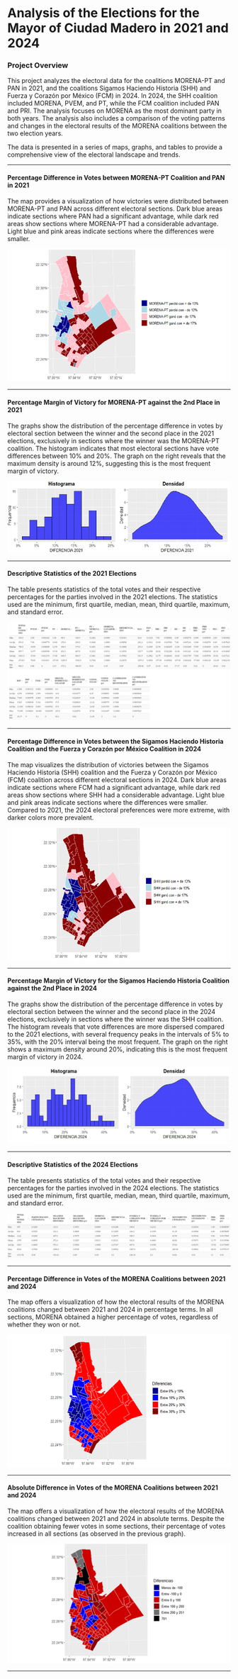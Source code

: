 # Analysis of the Elections for the Mayor of Ciudad Madero in 2021 and 2024

### Project Overview

This project analyzes the electoral data for the coalitions MORENA-PT and PAN in 2021, and the coalitions Sigamos Haciendo Historia (SHH) and Fuerza y Corazón por México (FCM) in 2024. In 2024, the SHH coalition included MORENA, PVEM, and PT, while the FCM coalition included PAN and PRI. The analysis focuses on MORENA as the most dominant party in both years. The analysis also includes a comparison of the voting patterns and changes in the electoral results of the MORENA coalitions between the two election years. 

The data is presented in a series of maps, graphs, and tables to provide a comprehensive view of the electoral landscape and trends.

---

#### Percentage Difference in Votes between MORENA-PT Coalition and PAN in 2021

The map provides a visualization of how victories were distributed between MORENA-PT and PAN across different electoral sections. Dark blue areas indicate sections where PAN had a significant advantage, while dark red areas show sections where MORENA-PT had a considerable advantage. Light blue and pink areas indicate sections where the differences were smaller.

![Image](https://github.com/SebasRhoadsAvila/Political-Analysis/blob/main/EleccionesCiudadMadero/Images/Imagen1.png)

---

#### Percentage Margin of Victory for MORENA-PT against the 2nd Place in 2021

The graphs show the distribution of the percentage difference in votes by electoral section between the winner and the second place in the 2021 elections, exclusively in sections where the winner was the MORENA-PT coalition. The histogram indicates that most electoral sections have vote differences between 10% and 20%. The graph on the right reveals that the maximum density is around 12%, suggesting this is the most frequent margin of victory.

![Image](https://github.com/SebasRhoadsAvila/Political-Analysis/blob/main/EleccionesCiudadMadero/Images/Imagen2.png)

---

#### Descriptive Statistics of the 2021 Elections

The table presents statistics of the total votes and their respective percentages for the parties involved in the 2021 elections. The statistics used are the minimum, first quartile, median, mean, third quartile, maximum, and standard error.

![Image](https://github.com/SebasRhoadsAvila/Political-Analysis/blob/main/EleccionesCiudadMadero/Images/Imagen3.png)

---

#### Percentage Difference in Votes between the Sigamos Haciendo Historia Coalition and the Fuerza y Corazón por México Coalition in 2024

The map visualizes the distribution of victories between the Sigamos Haciendo Historia (SHH) coalition and the Fuerza y Corazón por México (FCM) coalition across different electoral sections in 2024. Dark blue areas indicate sections where FCM had a significant advantage, while dark red areas show sections where SHH had a considerable advantage. Light blue and pink areas indicate sections where the differences were smaller. Compared to 2021, the 2024 electoral preferences were more extreme, with darker colors more prevalent.

![Image](https://github.com/SebasRhoadsAvila/Political-Analysis/blob/main/EleccionesCiudadMadero/Images/Imagen4.png)

---

#### Percentage Margin of Victory for the Sigamos Haciendo Historia Coalition against the 2nd Place in 2024

The graphs show the distribution of the percentage difference in votes by electoral section between the winner and the second place in the 2024 elections, exclusively in sections where the winner was the SHH coalition. The histogram reveals that vote differences are more dispersed compared to the 2021 elections, with several frequency peaks in the intervals of 5% to 35%, with the 20% interval being the most frequent. The graph on the right shows a maximum density around 20%, indicating this is the most frequent margin of victory in 2024.

![Image](https://github.com/SebasRhoadsAvila/Political-Analysis/blob/main/EleccionesCiudadMadero/Images/imagen5.png)

---

#### Descriptive Statistics of the 2024 Elections

The table presents statistics of the total votes and their respective percentages for the parties involved in the 2024 elections. The statistics used are the minimum, first quartile, median, mean, third quartile, maximum, and standard error.

![Image](https://github.com/SebasRhoadsAvila/Political-Analysis/blob/main/EleccionesCiudadMadero/Images/Imagen6.png)

---

#### Percentage Difference in Votes of the MORENA Coalitions between 2021 and 2024

The map offers a visualization of how the electoral results of the MORENA coalitions changed between 2021 and 2024 in percentage terms. In all sections, MORENA obtained a higher percentage of votes, regardless of whether they won or not.

![Image](https://github.com/SebasRhoadsAvila/Political-Analysis/blob/main/EleccionesCiudadMadero/Images/Imagen7.png)

---

#### Absolute Difference in Votes of the MORENA Coalitions between 2021 and 2024

The map offers a visualization of how the electoral results of the MORENA coalitions changed between 2021 and 2024 in absolute terms. Despite the coalition obtaining fewer votes in some sections, their percentage of votes increased in all sections (as observed in the previous graph).

![Image](https://github.com/SebasRhoadsAvila/Political-Analysis/blob/main/EleccionesCiudadMadero/Images/Imagen8.png)

---



